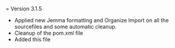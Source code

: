 

= Version 3.1.5

* Applied new Jemma formatting and Organize Import on all the sourcefiles
  and some automatic cleanup.
* Cleanup of the pom.xml file
* Added this file
  
